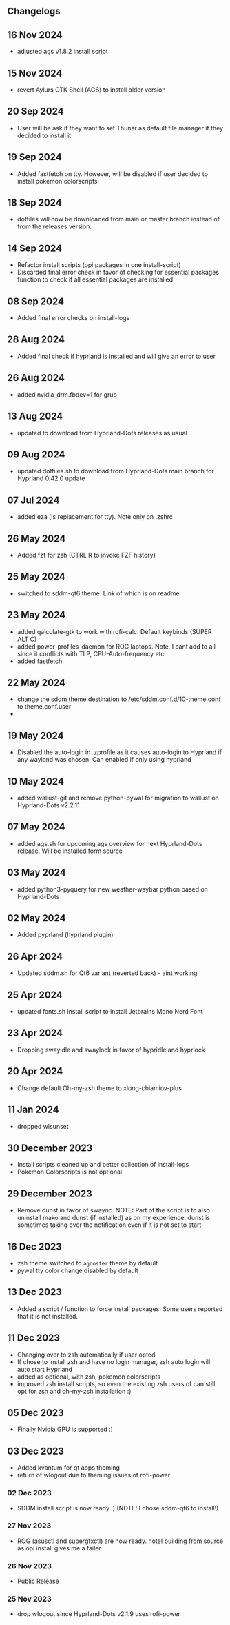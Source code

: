 ## Changelogs

## 16 Nov 2024
- adjusted ags v1.8.2 install script

## 15 Nov 2024
- revert Aylurs GTK Shell (AGS) to install older version

## 20 Sep 2024
- User will be ask if they want to set Thunar as default file manager if they decided to install it

## 19 Sep 2024
- Added fastfetch on tty. However, will be disabled if user decided to install pokemon colorscripts

## 18 Sep 2024
- dotfiles will now be downloaded from main or master branch instead of from the releases version.

## 14 Sep 2024
- Refactor install scripts (opi packages in one install-script)
- Discarded final error check in favor of checking for essential packages function to check if all essential packages are installed

## 08 Sep 2024
- Added final error checks on install-logs

## 28 Aug 2024
- Added final check if hyprland is installed and will give an error to user

## 26 Aug 2024
- added nvidia_drm.fbdev=1 for grub

## 13 Aug 2024
- updated to download from Hyprland-Dots releases as usual

## 09 Aug 2024
- updated dotfiles.sh to download from Hyprland-Dots main branch for Hyprland 0.42.0 update

## 07 Jul 2024
- added eza (ls replacement for tty). Note only on .zshrc

## 26 May 2024
- Added fzf for zsh (CTRL R to invoke FZF history)

## 25 May 2024
- switched to sddm-qt6 theme. Link of which is on readme

## 23 May 2024
- added qalculate-gtk to work with rofi-calc. Default keybinds (SUPER ALT C)
- added power-profiles-daemon for ROG laptops. Note, I cant add to all since it conflicts with TLP, CPU-Auto-frequency etc.
- added fastfetch

## 22 May 2024
- change the sddm theme destination to /etc/sddm.conf.d/10-theme.conf to theme.conf.user
- 
## 19 May 2024
- Disabled the auto-login in .zprofile as it causes auto-login to Hyprland if any wayland was chosen. Can enabled if only using hyprland

## 10 May 2024
- added wallust-git and remove python-pywal for migration to wallust on Hyprland-Dots v2.2.11

## 07 May 2024
- added ags.sh for upcoming ags overview for next Hyprland-Dots release. Will be installed form source

## 03 May 2024
- added python3-pyquery for new weather-waybar python based on Hyprland-Dots

## 02 May 2024
- Added pyprland (hyprland plugin)

## 26 Apr 2024
- Updated sddm.sh for Qt6 variant (reverted back) - aint working

## 25 Apr 2024
- updated fonts.sh install script to install Jetbrains Mono Nerd Font

## 23 Apr 2024
- Dropping swayidle and swaylock in favor of hypridle and hyprlock

## 20 Apr 2024
- Change default Oh-my-zsh theme to xiong-chiamiov-plus

## 11 Jan 2024
- dropped wlsunset

## 30 December 2023
- Install scripts cleaned up and better collection of install-logs
- Pokemon Colorscripts is not optional

## 29 December 2023
- Remove dunst in favor of swaync. NOTE: Part of the script is to also uninstall mako and dunst (if installed) as on my experience, dunst is sometimes taking over the notification even if it is not set to start

## 16 Dec 2023
- zsh theme switched to `agnoster` theme by default
- pywal tty color change disabled by default

## 13 Dec 2023
- Added a script / function to force install packages. Some users reported that it is not installed.

## 11 Dec 2023
- Changing over to zsh automatically if user opted
- If chose to install zsh and have no login manager, zsh auto login will auto start Hyprland
- added as optional, with zsh, pokemon colorscripts
- improved zsh install scripts, so even the existing zsh users of can still opt for zsh and oh-my-zsh installation :)

## 05 Dec 2023
- Finally Nvidia GPU is supported :)

## 03 Dec 2023
- Added kvantum for qt apps theming
- return of wlogout due to theming issues of rofi-power

### 02 Dec 2023
- SDDM install script is now ready :) (NOTE! I chose sddm-qt6 to install!)

### 27 Nov 2023
- ROG (asusctl and supergfxctl) are now ready. note! building from source as opi install gives me a failer

### 26 Nov 2023
- Public Release

### 25 Nov 2023
- drop wlogout since Hyprland-Dots v2.1.9 uses rofi-power



